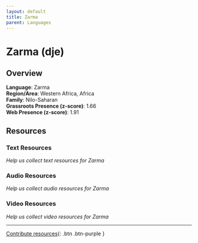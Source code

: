 ```yaml
---
layout: default
title: Zarma
parent: Languages
---
```


# Zarma (dje)

## Overview

**Language**: Zarma  
**Region/Area**: Western Africa, Africa  
**Family**: Nilo-Saharan  
**Grassroots Presence (z-score)**: 1.66  
**Web Presence (z-score)**: 1.91  

## Resources

### Text Resources
*Help us collect text resources for Zarma*

### Audio Resources
*Help us collect audio resources for Zarma*

### Video Resources
*Help us collect video resources for Zarma*

---

[Contribute resources](https://forms.office.com/e/1SfLJx3u1r){: .btn .btn-purple }
